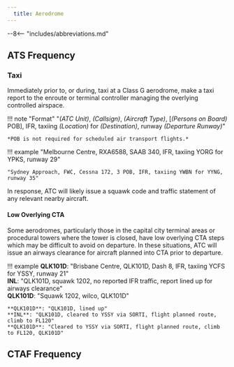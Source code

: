 ```yaml
---
  title: Aerodrome 
---
```


--8<-- "includes/abbreviations.md"

## ATS Frequency
### Taxi
Immediately prior to, or during, taxi at a Class G aerodrome, make a taxi report to the enroute or terminal controller managing the overlying controlled airspace.

!!! note "Format"
    "*(ATC Unit)*, *(Callsign)*, *(Aircraft Type)*, [*(Persons on Board)* POB], IFR, taxiing *(Location)* for *(Destination)*, runway *(Departure Runway)*"

    *POB is not required for scheduled air transport flights.*

!!! example
    "Melbourne Centre, RXA6588, SAAB 340, IFR, taxiing YORG for YPKS, runway 29"

    "Sydney Approach, FWC, Cessna 172, 3 POB, IFR, taxiing YWBN for YYNG, runway 35"

In response, ATC will likely issue a squawk code and traffic statement of any relevant nearby aircraft.

#### Low Overlying CTA
Some aerodromes, particularly those in the capital city terminal areas or procedural towers where the tower is closed, have low overlying CTA steps which may be difficult to avoid on departure. In these situations, ATC will issue an airways clearance for aircraft planned into CTA prior to departure.

!!! example
    **QLK101D**: "Brisbane Centre, QLK101D, Dash 8, IFR, taxiing YCFS for YSSY, runway 21"  
    **INL**: "QLK101D, squawk 1202, no reported IFR traffic, report lined up for airways clearance"  
    **QLK101D**: "Squawk 1202, wilco, QLK101D"  

    **QLK101D**: "QLK101D, lined up"  
    **INL**: "QLK101D, cleared to YSSY via SORTI, flight planned route, climb to FL120"  
    **QLK101D**: "Cleared to YSSY via SORTI, flight planned route, climb to FL120, QLK101D"

## CTAF Frequency
